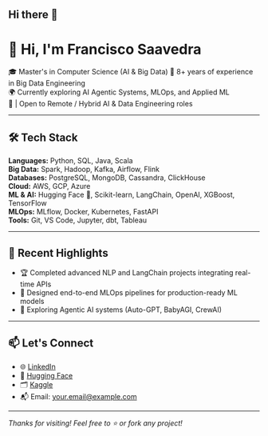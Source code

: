 ## Hi there 👋

<!--
**fsaavedra0003/fsaavedra0003** is a ✨ _special_ ✨ repository because its `README.md` (this file) appears on your GitHub profile.

Here are some ideas to get you started:

- 🔭 I’m currently working on ...
- 🌱 I’m currently learning ...
- 👯 I’m looking to collaborate on ...
- 🤔 I’m looking for help with ...
- 💬 Ask me about ...
- 📫 How to reach me: ...
- 😄 Pronouns: ...
- ⚡ Fun fact: ...
-->

# 👋 Hi, I'm Francisco Saavedra

🎓 Master's in Computer Science (AI & Big Data) 
💼 8+ years of experience in Big Data Engineering  
🌍 Currently exploring AI Agentic Systems, MLOps, and Applied ML  
📍  | Open to Remote / Hybrid AI & Data Engineering roles

---

## 🛠️ Tech Stack

**Languages:** Python, SQL, Java, Scala  
**Big Data:** Spark, Hadoop, Kafka, Airflow, Flink  
**Databases:** PostgreSQL, MongoDB, Cassandra, ClickHouse  
**Cloud:** AWS, GCP, Azure  
**ML & AI:** Hugging Face 🤗, Scikit-learn, LangChain, OpenAI, XGBoost, TensorFlow  
**MLOps:** MLflow, Docker, Kubernetes, FastAPI  
**Tools:** Git, VS Code, Jupyter, dbt, Tableau

---


## 📄 Recent Highlights

- 🏆 Completed advanced NLP and LangChain projects integrating real-time APIs  
- 🧠 Designed end-to-end MLOps pipelines for production-ready ML models  
- 🔬 Exploring Agentic AI systems (Auto-GPT, BabyAGI, CrewAI)

---

## 📫 Let's Connect

- 🌐 [LinkedIn](https://linkedin.com/in/your-profile)
- 🧠 [Hugging Face](https://huggingface.co/your-profile)
- 🗂️ [Kaggle](https://kaggle.com/your-profile)
- 📬 Email: your.email@example.com

---

_Thanks for visiting! Feel free to ⭐️ or fork any project!_

